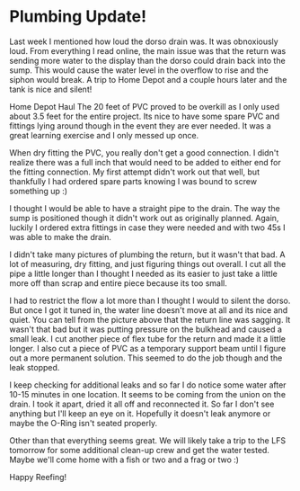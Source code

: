# Plumbing Update!

Last week I mentioned how loud the dorso drain was.  It was obnoxiously
loud.  From everything I read online, the main issue was that the return
was sending more water to the display than the dorso could drain back
into the sump.  This would cause the water level in the overflow to rise
and the siphon would break.  A trip to Home Depot and a couple hours
later and the tank is nice and silent!

Home Depot Haul The 20 feet of PVC proved to be overkill as I only used
about 3.5 feet for the entire project.  Its nice to have some spare PVC
and fittings lying around though in the event they are ever needed.  It
was a great learning exercise and I only messed up once.

When dry fitting the PVC, you really don't get a good connection.  I
didn't realize there was a full inch that would need to be added to
either end for the fitting connection.  My first attempt didn't work out
that well, but thankfully I had ordered spare parts knowing I was bound
to screw something up :)

I thought I would be able to have a straight pipe to the drain.  The way
the sump is positioned though it didn't work out as originally planned.
Again, luckily I ordered extra fittings in case they were needed and
with two 45s I was able to make the drain.

I didn't take many pictures of plumbing the return, but it wasn't that
bad.  A lot of measuring, dry fitting, and just figuring things out
overall.  I cut all the pipe a little longer than I thought I needed as
its easier to just take a little more off than scrap and entire piece
because its too small.

I had to restrict the flow a lot more than I thought I would to silent
the dorso.  But once I got it tuned in, the water line doesn't move at
all and its nice and quiet.  You can tell from the picture above that
the return line was sagging.  It wasn't that bad but it was putting
pressure on the bulkhead and caused a small leak.  I cut another piece
of flex tube for the return and made it a little longer.  I also cut a
piece of PVC as a temporary support beam until I figure out a more
permanent solution.  This seemed to do the job though and the leak
stopped.

I keep checking for additional leaks and so far I do notice some water
after 10-15 minutes in one location.  It seems to be coming from the
union on the drain.  I took it apart, dried it all off and reconnected
it.  So far I don't see anything but I'll keep an eye on it.  Hopefully
it doesn't leak anymore or maybe the O-Ring isn't seated properly.

Other than that everything seems great.  We will likely take a trip to
the LFS tomorrow for some additional clean-up crew and get the water
tested.  Maybe we'll come home with a fish or two and a frag or two :)

Happy Reefing!
